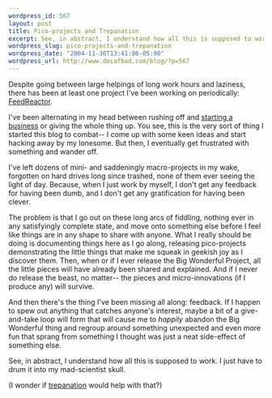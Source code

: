 ```yaml
--- 
wordpress_id: 567
layout: post
title: Pico-projects and Trepanation
excerpt: See, in abstract, I understand how all this is supposed to work.  I just have to drum it into my mad-scientist skull.  (I wonder if trepanation would help with that?)
wordpress_slug: pico-projects-and-trepanation
wordpress_date: "2004-11-30T13:41:06-05:00"
wordpress_url: http://www.decafbad.com/blog/?p=567
---
```

Despite going between large helpings of long work hours and laziness, there has been at least one project I've been working on periodically: [FeedReactor](http://decafbad.com/kwiki/?FeedReactor).  

I've been alternating in my head between rushing off and [starting a business](http://www.decafbad.com/blog/2004/09/20/bootstrapping_out_into_open_space) or giving the whole thing up.  You see, this is the very sort of thing I started this blog to combat-- I come up with some keen ideas and start hacking away by my lonesome.  But then, I eventually get frustrated with something and wander off.  

I've left dozens of mini- and saddeningly macro-projects in my wake, forgotten on hard drives long since trashed, none of them ever seeing the light of day.  Because, when I just work by myself, I don't get any feedback for having been dumb, and I don't get any gratification for having been clever.

The problem is that I go out on these long arcs of fiddling, nothing ever in any satisfyingly complete state, and move onto something else before I feel like things are in any shape to share with anyone.  What I really should be doing is documenting things here as I go along, releasing pico-projects demonstrating the little things that make me squeak in geekish joy as I discover them.  Then, when or if I ever release the Big Wonderful Project, all the little pieces will have already been shared and explained.  And if I never do release the beast, no matter-- the pieces and micro-innovations (if I produce any) will survive.  

And then there's the thing I've been missing all along:  feedback.  If I happen to spew out anything that catches anyone's interest, maybe a bit of a give-and-take loop will form that will cause me to *happily* abandon the Big Wonderful thing and regroup around something unexpected and even more fun that sprang from something I thought was just a neat side-effect of something else.

See, in abstract, I understand how all this is supposed to work.  I just have to drum it into my mad-scientist skull.  

(I wonder if [trepanation](http://www.trepanationguide.com/) would help with that?)

